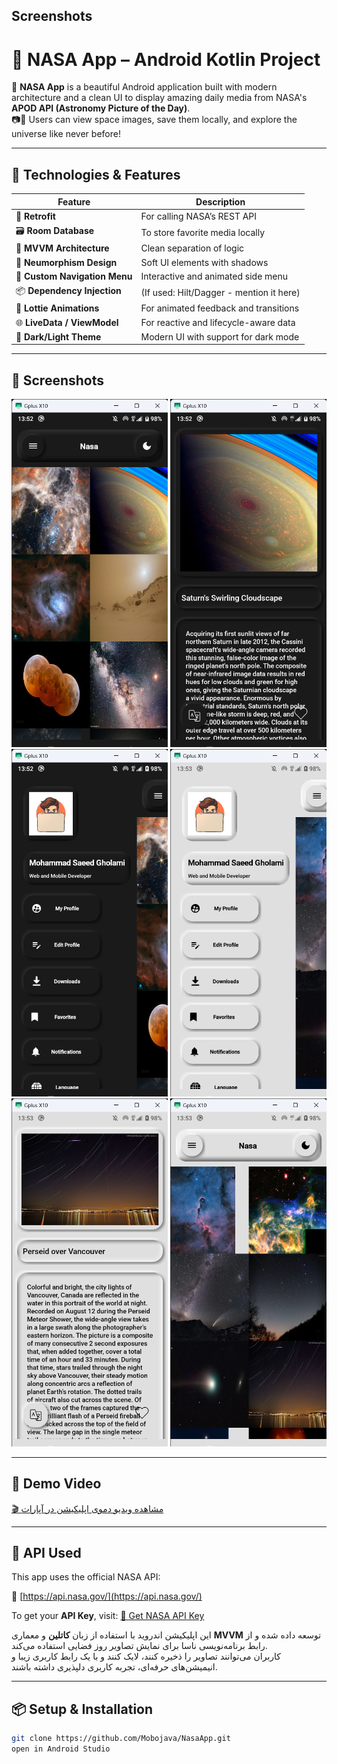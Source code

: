 ## Screenshots
# 🚀 NASA App – Android Kotlin Project

🎯 **NASA App** is a beautiful Android application built with modern architecture and a clean UI to display amazing daily media from NASA's **APOD API (Astronomy Picture of the Day)**.  
📷🌌 Users can view space images, save them locally, and explore the universe like never before!

---

## 🧰 Technologies & Features

| Feature | Description |
|--------|-------------|
| 🔌 **Retrofit** | For calling NASA’s REST API |
| 🗃️ **Room Database** | To store favorite media locally |
| 🧠 **MVVM Architecture** | Clean separation of logic |
| 🎨 **Neumorphism Design** | Soft UI elements with shadows |
| 🍔 **Custom Navigation Menu** | Interactive and animated side menu |
| 📦 **Dependency Injection** | (If used: Hilt/Dagger - mention it here) |
| 📱 **Lottie Animations** | For animated feedback and transitions |
| 🌐 **LiveData / ViewModel** | For reactive and lifecycle-aware data |
| 🌙 **Dark/Light Theme** | Modern UI with support for dark mode |

---

## 📸 Screenshots

<div align="center">
  <img src="image1.png" width="250" />
  <img src="image2.png" width="250" />
  <img src="image3.png" width="250" />
  <img src="image4.png" width="250" />
  <img src="image5.png" width="250" />
  <img src="image6.png" width="250" />
</div>

---

## 🎥 Demo Video

[🎬 مشاهده ویدیو دموی اپلیکیشن در آپارات](https://aparat.com/v/xwctv05)

---

## 🌌 API Used

This app uses the official NASA API:

🔗 [https://api.nasa.gov/](https://api.nasa.gov/)

To get your **API Key**, visit: [🔐 Get NASA API Key](https://api.nasa.gov/)



این اپلیکیشن اندروید با استفاده از زبان **کاتلین** و معماری **MVVM** توسعه داده شده و از رابط برنامه‌نویسی ناسا برای نمایش تصاویر روز فضایی استفاده می‌کند.  
کاربران می‌توانند تصاویر را ذخیره کنند، لایک کنند و با یک رابط کاربری زیبا و انیمیشن‌های حرفه‌ای، تجربه کاربری دلپذیری داشته باشند.

---

## 📦 Setup & Installation

```bash
git clone https://github.com/Mobojava/NasaApp.git
open in Android Studio

